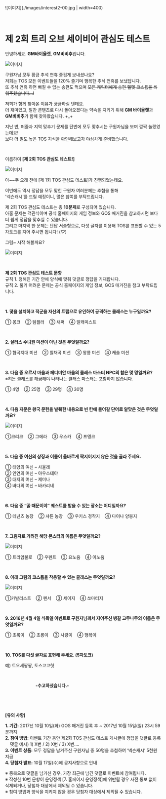 ![이미지](./images/interest2-00.jpg | width=400)

&nbsp;

# 제 2회 트리 오브 세이비어 관심도 테스트

안녕하세요. **GM바이올렛**, **GM비비추**입니다.

![이미지](./images/interest2-01.jpg)

구원자님 모두 황금 추석 연휴 즐겁게 보내셨나요?  
저희는 TOS 모든 이벤트들을 120% 즐기며 행복한 추석 연휴를 보냈답니다.  
또 추석 연휴 하면 빠질 수 없는 송편도 먹으며 ~~모든 캐릭터에게 송편 헬멧 코스튬을 씌워주웠습니다…!~~

저희가 함께 찾아온 이유가 궁금하실 텐데요.  
더 재미있고, 알찬 콘텐츠로 다시 돌아오겠다는 약속을 지키기 위해 **GM 바이올렛**과 **GM비비추**가 함께 찾아왔습니다. +_+

지난 번, 퍼즐과 지역 맞추기 문제를 단번에 모두 맞추시는 구원자님을 보며 깜짝 놀랬었는데요!  
보다 더 밀도 높은 TOS 지식을 확인해보고자 야심차게 준비했습니다.

&nbsp;

이름하여 **[제 2회 TOS 관심도 테스트!]**

![이미지](./images/interest2-02.gif)

아&#126;&#126;주 오래 전에 [제 1회 TOS 관심도 테스트]가 진행되었는데요.

이번에도 역시 정답을 모두 맞힌 구원자 여러분께는 추첨을 통해  
'넥슨캐시'를 드릴 예정이니, 많은 참여를 부탁드립니다.

제 2회 TOS 관심도 테스트는 총 **10문제**로 구성되어 있습니다.  
아홉 문제는 객관식이며 공식 홈페이지의 게임 정보와 GOS 매거진을 참고하시면 보다 더 쉽게 정답을 맞추실 수 있습니다.  
그리고 마지막 한 문제는 단답 서술형으로, 다섯 글자를 이용해 TOS를 표현할 수 있는 5자토크를 지어 주시면 됩니다! (♡)

그럼~ 시작 해볼까요?

![이미지](./images/interest2-03.png)

&nbsp;

**제 2회 TOS 관심도 테스트 문항**  
규칙 1. 정해진 기간 안에 양식에 맞춰 댓글로 정답을 기재합니다.  
규칙 2. 풀기 어려운 문제는 공식 홈페이지의 게임 정보, GOS 매거진을 참고 부탁드립니다.

&nbsp; 

**1. 덫을 설치하고 적군을 자신의 트랩으로 유인하여 공격하는 클래스는 누구일까요?**

① 몽크 &nbsp;&nbsp;&nbsp;② 템플러 &nbsp;&nbsp;&nbsp;③ 새퍼 &nbsp;&nbsp;&nbsp;④ 알캐미스트

&nbsp;

**2. 살러스 수녀원 미션이 아닌 것은 무엇일까요?**

① 협곡지대 미션 &nbsp;&nbsp;&nbsp;② 칠채곡 미션 &nbsp;&nbsp;&nbsp;③ 왕릉 미션 &nbsp;&nbsp;&nbsp;④ 캐슬 미션

&nbsp;

**3. 다음 중 오르샤 마을과 페디미안 마을의 클래스 마스터 NPC의 합은 몇 명일까요?**
&nbsp;&nbsp;&nbsp; ※히든 클래스를 해금해야 나타나는 클래스 마스터는 포함하지 않습니다.

① 4명 &nbsp;&nbsp;&nbsp;② 25명 &nbsp;&nbsp;&nbsp;③ 29명 &nbsp;&nbsp;&nbsp;④ 30명
 
&nbsp;

**4. 다음 지문은 왕국 문헌을 발췌한 내용으로 빈 칸에 들어갈 단어로 알맞은 것은 무엇일까요?**

![이미지](./images/interest2-04.png)

①크리크 &nbsp;&nbsp;&nbsp;② 그에라 &nbsp;&nbsp;&nbsp;③ 우스카 &nbsp;&nbsp;&nbsp;④ 프엥크

&nbsp;

**5. 다음 중 여신의 상징과 이름이 올바르게 짝지어지지 않은 것을 골라 주세요.**

① 태양의 여신 – 사울레  
② 인연의 여신 – 아우스테야  
③ 대지의 여신 – 제미나  
④ 바다의 여신 – 바카리네

&nbsp;

**6. 다음 중 “꿀 때문이야” 퀘스트를 받을 수 있는 장소는 어디일까요?**

① 테넌츠 농장 &nbsp;&nbsp;&nbsp;② 샤튼 농장 &nbsp;&nbsp;&nbsp;③ 우키스 경작지 &nbsp;&nbsp;&nbsp;④ 다이나 양봉지

&nbsp;

**7. 그림자로 가려진 해당 몬스터의 이름은 무엇일까요?**

![이미지](./images/interest2-05.png)

① 트리암불로 &nbsp;&nbsp;&nbsp;② 우펜트 &nbsp;&nbsp;&nbsp;③ 요노움 &nbsp;&nbsp;&nbsp;④ 이노움

&nbsp;

**8. 아래 그림의 코스튬을 착용할 수 있는 클래스는 무엇일까요?**

![이미지](./images/interest2-06.png)

①카발리스트 &nbsp;&nbsp;&nbsp;② 펜서 &nbsp;&nbsp;&nbsp;③ 세이지 &nbsp;&nbsp;&nbsp;④ 쏘마터지

&nbsp;

**9. 2016년 4월 4일 식목일 이벤트로 구원자님께서 지어주신 뱅갈 고무나무의 이름은 무엇일까요?**

① 초록이 &nbsp;&nbsp;&nbsp;② 초롱이 &nbsp;&nbsp;&nbsp;③ 사랑이 &nbsp;&nbsp;&nbsp;④ 행복이

&nbsp;

**10. TOS를 다섯 글자로 표현해 주세요. (5자토크)**

예) 트오세짱짱, 토스고고혓
 
&nbsp;

&nbsp;&nbsp;&nbsp;&nbsp;&nbsp;&nbsp;&nbsp;&nbsp;&nbsp;&nbsp;&nbsp;&nbsp;&nbsp;&nbsp;&nbsp;&nbsp;&nbsp;&nbsp;&nbsp;&nbsp;&nbsp;&nbsp;&nbsp;&nbsp; **-수고하셨습니다.-**

&nbsp;

&nbsp; 

**[유의 사항]**

**1. 기간:** 2017년 10월 10일(화) GOS 매거진 등록 후 ~ 2017년 10월 15일(일) 23시 59분까지  
**2. 참여 방법:** 이벤트 기간 동안 제2회 TOS 관심도 테스트 게시글에 정답을 댓글로 등록  
&nbsp;&nbsp;&nbsp; 댓글 예시) 1) X번 / 2) X번 / 3) X번….  
**3. 이벤트 상품:** 모두 정답을 남겨주신 구원자님 중 50명을 추첨하여 ‘넥슨캐시’ 5천원 지급  
**4. 당첨자 발표:** 10월 17일(수)에 공지사항으로 안내  

※ 중복으로 댓글을 남기신 경우, 가장 최근에 남긴 댓글로 이벤트에 참여됩니다.  
※ 작성한 10번 문항이 운영정책 [7. 홈페이지 운영정책]에 위반될 경우 사전 통보 없이 삭제되거나, 당첨자 대상에서 제외될 수 있습니다.  
※ 참여 방법과 양식을 지키지 않을 경우 당첨자 대상에서 제외될 수 있습니다.
